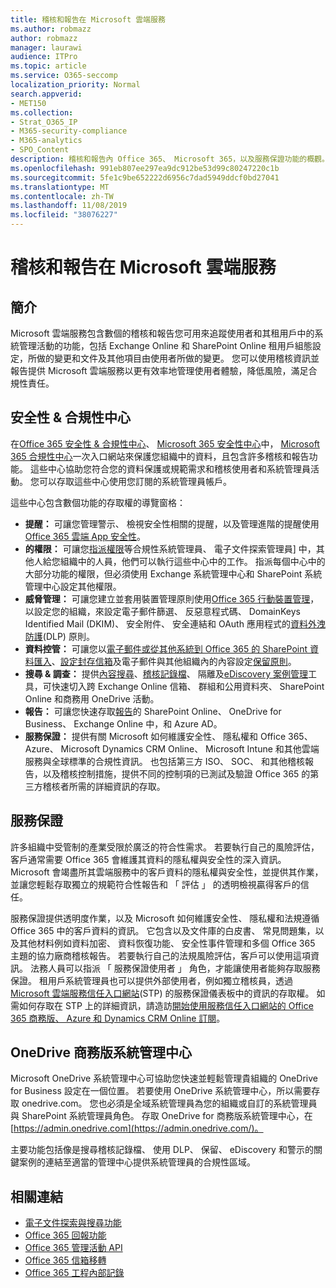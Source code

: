 ```yaml
---
title: 稽核和報告在 Microsoft 雲端服務
ms.author: robmazz
author: robmazz
manager: laurawi
audience: ITPro
ms.topic: article
ms.service: O365-seccomp
localization_priority: Normal
search.appverid:
- MET150
ms.collection:
- Strat_O365_IP
- M365-security-compliance
- M365-analytics
- SPO_Content
description: 稽核和報告內 Office 365、 Microsoft 365，以及服務保證功能的概觀。
ms.openlocfilehash: 991eb807ee297ea9dc912be53d99c80247220c1b
ms.sourcegitcommit: 5fe1c9be652222d6956c7dad5949ddcf0bd27041
ms.translationtype: MT
ms.contentlocale: zh-TW
ms.lasthandoff: 11/08/2019
ms.locfileid: "38076227"
---
```

# <a name="auditing-and-reporting-in-microsoft-cloud-services"></a>稽核和報告在 Microsoft 雲端服務

## <a name="introduction"></a>簡介

Microsoft 雲端服務包含數個的稽核和報告您可用來追蹤使用者和其租用戶中的系統管理活動的功能，包括 Exchange Online 和 SharePoint Online 租用戶組態設定，所做的變更和文件及其他項目由使用者所做的變更。 您可以使用稽核資訊並報告提供 Microsoft 雲端服務以更有效率地管理使用者體驗，降低風險，滿足合規性責任。

## <a name="security--compliance-centers"></a>安全性 & 合規性中心

在[Office 365 安全性 & 合規性中心](https://protection.office.com)、 [Microsoft 365 安全性中心](https://security.microsoft.com)中， [Microsoft 365 合規性中心](https://compliance.microsoft.com)一次入口網站來保護您組織中的資料，且包含許多稽核和報告功能。 這些中心協助您符合您的資料保護或規範需求和稽核使用者和系統管理員活動。 您可以存取這些中心使用您訂閱的系統管理員帳戶。

這些中心包含數個功能的存取權的導覽窗格：

- **提醒：** 可讓您管理警示、 檢視安全性相關的提醒，以及管理進階的提醒使用[Office 365 雲端 App 安全性](https://docs.microsoft.com/cloud-app-security/what-is-cloud-app-security)。
- **的權限：** 可讓您[指派權限](https://support.office.com/article/Give-users-access-to-the-Office-365-Security-Compliance-Center-2cfce2c8-20c5-47f9-afc4-24b059c1bd76)等合規性系統管理員、 電子文件探索管理員] 中，其他人給您組織中的人員，他們可以執行這些中心中的工作。 指派每個中心中的大部分功能的權限，但必須使用 Exchange 系統管理中心和 SharePoint 系統管理中心設定其他權限。
- **威脅管理：** 可讓您建立並套用裝置管理原則使用[Office 365 行動裝置管理](https://support.office.com/article/Overview-of-Mobile-Device-Management-for-Office-365-faa7d8e5-645d-4d59-839c-c8d4c1869e4a)，以設定您的組織，來設定電子郵件篩選、 反惡意程式碼、 DomainKeys Identified Mail (DKIM)、 安全附件、 安全連結和 OAuth 應用程式的[資料外洩防護](https://support.office.com/article/Overview-of-data-loss-prevention-policies-1966b2a7-d1e2-4d92-ab61-42efbb137f5e)(DLP) 原則。
- **資料控管：** 可讓您以[電子郵件或從其他系統到 Office 365 的 SharePoint 資料匯入](https://support.office.com/article/Import-PST-files-or-SharePoint-data-to-Office-365-ba688e0a-0fcb-4bd7-8e57-2b669564ea84)、[設定封存信箱](https://support.office.com/article/Enable-archive-mailboxes-in-the-Office-365-Security-Compliance-Center-268a109e-7843-405b-bb3d-b9393b2342ce)及電子郵件與其他組織內的內容設定[保留原則](https://docs.microsoft.com/microsoft-365/compliance/retention-policies)。
- **搜尋 & 調查：** 提供[內容搜尋](https://support.office.com/article/Run-a-Content-Search-in-the-Office-365-Security-Compliance-Center-61852fd9-fe8a-4880-a339-cb19ed3bff4a)、[稽核記錄檔](https://support.office.com/article/Search-the-audit-log-in-the-Office-365-Security-Compliance-Center-0d4d0f35-390b-4518-800e-0c7ec95e946c)、 隔離及[eDiscovery 案例管理](https://support.office.com/article/Manage-eDiscovery-cases-in-the-Office-365-Security-Compliance-Center-edea80d6-20a7-40fb-b8c4-5e8c8395f6da)工具，可快速切入跨 Exchange Online 信箱、 群組和公用資料夾、 SharePoint Online 和商務用 OneDrive 活動。
- **報告：** 可讓您快速存取[報告](https://support.office.com/article/Reports-in-the-Office-365-Security-Compliance-Center-7acd33ce-1ec8-49fb-b625-43bac7b58c5a)的 SharePoint Online、 OneDrive for Business、 Exchange Online 中，和 Azure AD。
- **服務保證：** 提供有關 Microsoft 如何維護安全性、 隱私權和 Office 365、 Azure、 Microsoft Dynamics CRM Online、 Microsoft Intune 和其他雲端服務與全球標準的合規性資訊。 也包括第三方 ISO、 SOC、 和其他稽核報告，以及稽核控制措施，提供不同的控制項的已測試及驗證 Office 365 的第三方稽核者所需的詳細資訊的存取。

## <a name="service-assurance"></a>服務保證

許多組織中受管制的產業受限於廣泛的符合性需求。 若要執行自己的風險評估，客戶通常需要 Office 365 會維護其資料的隱私權與安全性的深入資訊。 Microsoft 會竭盡所其雲端服務中的客戶資料的隱私權與安全性，並提供其作業，並讓您輕鬆存取獨立的規範符合性報告和 「 評估 」 的透明檢視贏得客戶的信任。

服務保證提供透明度作業，以及 Microsoft 如何維護安全性、 隱私權和法規遵循 Office 365 中的客戶資料的資訊。 它包含以及文件庫的白皮書、 常見問題集，以及其他材料例如資料加密、 資料恢復功能、 安全性事件管理和多個 Office 365 主題的協力廠商稽核報告。 若要執行自己的法規風險評估，客戶可以使用這項資訊。 法務人員可以指派 「 服務保證使用者 」 角色，才能讓使用者能夠存取服務保證。 租用戶系統管理員也可以提供外部使用者，例如獨立稽核員，透過[Microsoft 雲端服務信任入口網站](https://aka.ms/STP)(STP) 的服務保證儀表板中的資訊的存取權。 如需如何存取在 STP 上的詳細資訊，請造訪[開始使用服務信任入口網站的 Office 365 商務版、 Azure 和 Dynamics CRM Online 訂閱](https://aka.ms/STPHelp)。

## <a name="onedrive-for-business-admin-center"></a>OneDrive 商務版系統管理中心

Microsoft OneDrive 系統管理中心可協助您快速並輕鬆管理貴組織的 OneDrive for Business 設定在一個位置。 若要使用 OneDrive 系統管理中心，所以需要存取 onedrive.com。 您也必須是全域系統管理員為您的組織或自訂的系統管理員與 SharePoint 系統管理員角色。 存取 OneDrive for 商務版系統管理中心，在[https://admin.onedrive.com](https://admin.onedrive.com/)。

主要功能包括像是搜尋稽核記錄檔、 使用 DLP、 保留、 eDiscovery 和警示的關鍵案例的連結至適當的管理中心提供系統管理員的合規性區域。

## <a name="related-links"></a>相關連結

- [電子文件探索與搜尋功能](office-365-ediscovery-and-search-features.md)
- [Office 365 回報功能](office-365-reporting-features.md)
- [Office 365 管理活動 API](office-365-management-activity-api.md)
- [Office 365 信箱移轉](office-365-mailbox-migrations.md)
- [Office 365 工程內部記錄](office-365-internal-logging.md)